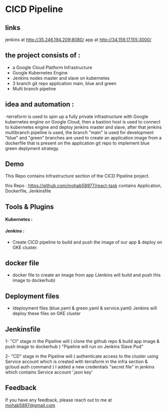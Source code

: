 
# CICD Pipeline
 ## links
 jenkins at http://35.246.194.209:8080/
 app at http://34.159.17.155:3000/
 ## the project consists of :
 - a Google Cloud Platform Infrastructure 
 - Google Kubernetes Engine
 - Jenkins nodes master and slave on kubernetes
 - 3 branch git repo application main, blue and green
 - Multi branch pipeline
 ##  idea and automation :
 -terraform is used to spin up a fully private infrastructure with Google kubernetes engine on Google Cloud, then a bastion host is used to connect to kubernetes engine and deploy jenkins master and slave, after that jenkins multibranch pipeline is used, the branch "main" is used for development 
 "blue" and "green" branches are used to create an application image from a dockerfile that is present on the application git repo to implement blue green deplyment strategy.

## Demo

This Repo contains Infrastructure section of the CICD Pipeline project.



this Repo : https://github.com/mohab58977/react-task contains Application, Dockerfile, Jenkinsfile
 
 
## Tools & Plugins


#### Kubernetes :

#### Jenkins :

  - Create CICD pipeline to build and push the image of our app & deploy  on GKE cluster.

##  docker file

- docker file to create an image from app (Jenkins will build and push this image to dockerhub)



## Deployment files

- Ideployment files (blue.yaml & green.yaml & service.yaml) Jenkins will deploy these files on GKE cluster



## Jenkinsfile

1- "CI" stage in the Pipeline will ( clone the github repo & build app image & push image to dockerhub ) "Pipeline will run on Jenkins Slave Pod"


2- "CD" stage in the Pipeline will ( authenticate access to the cluster using Service account which is created with terraform in the infra section & gcloud auth command )
   I added a new credentials "secret file" in jenkins which contains Service account '.json key'


## Feedback

If you have any feedback, please reach out to me at mohab5897@gmail.com

